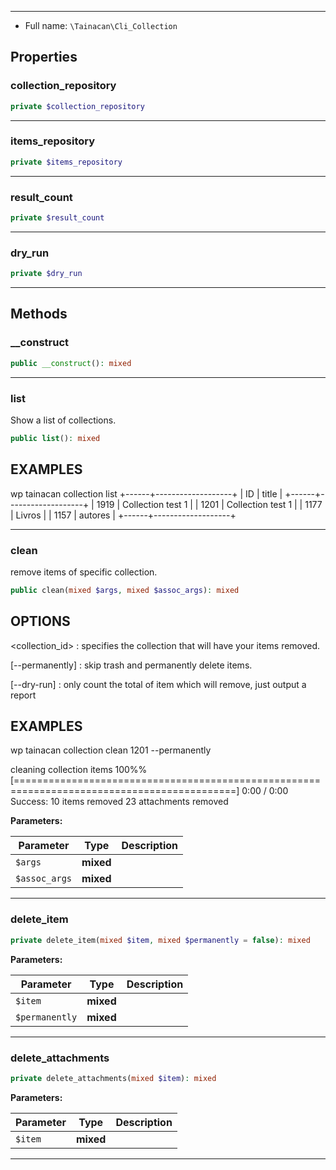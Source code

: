 
***

* Full name: `\Tainacan\Cli_Collection`

## Properties

### collection_repository

```php
private $collection_repository
```

***

### items_repository

```php
private $items_repository
```

***

### result_count

```php
private $result_count
```

***

### dry_run

```php
private $dry_run
```

***

## Methods

### __construct

```php
public __construct(): mixed
```

***

### list

Show a list of collections.

```php
public list(): mixed
```

## EXAMPLES

wp tainacan collection list
+------+-------------------+
| ID   | title             |
+------+-------------------+
| 1919 | Collection test 1 |
| 1201 | Collection test 1 |
| 1177 | Livros            |
| 1157 | autores           |
+------+-------------------+

***

### clean

remove items of specific collection.

```php
public clean(mixed $args, mixed $assoc_args): mixed
```

## OPTIONS
<collection_id>
: specifies the collection that will have your items removed.

[--permanently]
: skip trash and permanently delete items.

[--dry-run]
: only count the total of item which will remove, just output a report

## EXAMPLES

wp tainacan collection clean 1201 --permanently

cleaning collection items
100%% [============================================================================================] 0:00 / 0:00
Success:
10 items removed
23 attachments removed

**Parameters:**

| Parameter     | Type      | Description |
|---------------|-----------|-------------|
| `$args`       | **mixed** |             |
| `$assoc_args` | **mixed** |             |

***

### delete_item

```php
private delete_item(mixed $item, mixed $permanently = false): mixed
```

**Parameters:**

| Parameter      | Type      | Description |
|----------------|-----------|-------------|
| `$item`        | **mixed** |             |
| `$permanently` | **mixed** |             |

***

### delete_attachments

```php
private delete_attachments(mixed $item): mixed
```

**Parameters:**

| Parameter | Type      | Description |
|-----------|-----------|-------------|
| `$item`   | **mixed** |             |

***

